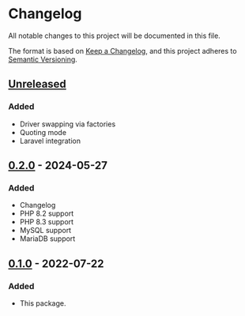 # Changelog
All notable changes to this project will be documented in this file.

The format is based on [Keep a Changelog](https://keepachangelog.com/en/1.0.0/),
and this project adheres to [Semantic Versioning](https://semver.org/spec/v2.0.0.html).

## [Unreleased]
### Added
- Driver swapping via factories
- Quoting mode
- Laravel integration

## [0.2.0] - 2024-05-27
### Added
- Changelog
- PHP 8.2 support
- PHP 8.3 support
- MySQL support
- MariaDB support

## [0.1.0] - 2022-07-22
### Added
- This package.

[Unreleased]: https://github.com/glaivepro/php-sf/compare/0.2.0...HEAD
[0.2.0]: https://github.com/glaivepro/php-sf/compare/0.1.0...0.2.0
[0.1.0]: https://github.com/glaivepro/php-sf/releases/tag/0.1.0
